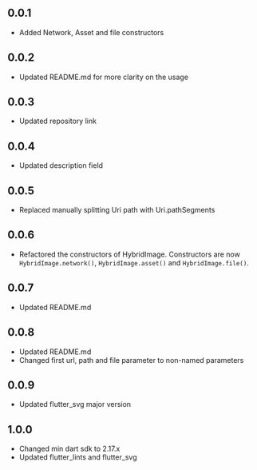 ## 0.0.1

- Added Network, Asset and file constructors

## 0.0.2

- Updated README.md for more clarity on the usage

## 0.0.3

- Updated repository link

## 0.0.4

- Updated description field

## 0.0.5

- Replaced manually splitting Uri path with Uri.pathSegments

## 0.0.6

- Refactored the constructors of HybridImage. Constructors are now `HybridImage.network()`, `HybridImage.asset()` and `HybridImage.file()`.

## 0.0.7

- Updated README.md

## 0.0.8

- Updated README.md
- Changed first url, path and file parameter to non-named parameters

## 0.0.9

- Updated flutter_svg major version

## 1.0.0

- Changed min dart sdk to 2.17.x
- Updated flutter_lints and flutter_svg
